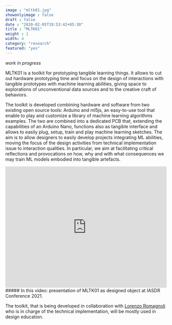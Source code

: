 ```yaml
---
image : "mltk01.jpg"
showonlyimage : false
draft : false
date : "2020-02-05T19:53:42+05:30"
title : "MLTK01"
weight : 1
width: 4
category: "research"
featured: "yes"
---
```

<!--more-->
_work in progress_

MLTK01 is a toolkit for prototyping tangible learning things. It allows to cut out hardware prototyping time and focus on the design of interactions with tangible prototypes with machine learning abilities, giving space to explorations of unconventional data sources and to the creative craft of behaviors.

The toolkit is developed combining hardware and software from two existing open source tools: Arduino and ml5js, an easy-to-use tool that enable to play and customize a library of machine learning algorithms examples. The two are combined into a dedicated PCB that, extending the capabilities of an Arduino Nano, functions also as tangible interface and allows to easily plug, setup, train and play machine learning sketches.
The aim is to allow designers to easily develop projects integrating ML abilities, moving the focus of the design activities from technical implementation issue to interaction qualities. In particular, we aim at facilitating critical reflections and provocations on how, why and with what consequences we may train ML models embodied into tangible artefacts.

<div style="padding:75% 0 0 0;position:relative;"><iframe src="https://player.vimeo.com/video/654463896?h=946aaf31ad&amp;badge=0&amp;autopause=0&amp;player_id=0&amp;app_id=58479" frameborder="0" allow="autoplay; fullscreen; picture-in-picture" allowfullscreen style="position:absolute;top:0;left:0;width:100%;height:100%;" title="MLTK01.presentation 720.mov"></iframe></div><script src="https://player.vimeo.com/api/player.js"></script>
##### In this video: presentation of MLTK01 as designed object at IASDR Conference 2021.

The toolkit, that is being developed in collaboration with [Lorenzo Romagnoli](https://www.lorenzoromagnoli.me/) who is in charge of the technical implementation, will be mostly used in design education.





